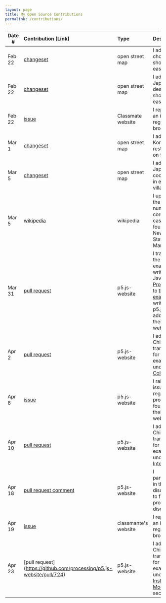 ```yaml
---
layout: page
title: My Open Source Contributions
permalink: /contributions/
---
```


<!--
Type of the contribution should be "Wikipedia edit", "OpenStreet Map feature", "Documentation", "Course website", "Blog",
"Browse Add-on", etc.

The description should include a brief summary of what you did.

Replace the first row with your own contribution.

-->

| Date # | Contribution (Link)                              | Type            | Description                                     |
| ------ | :----------------------------------------------- | :-------------- | :---------------------------------------------- |
| Feb 22 | [changeset](https://www.openstreetmap.org/changeset/81355023) | open street map | I added a chocolate shop in east village.       |
| Feb 22 | [changeset](https://www.openstreetmap.org/changeset/81355273) | open street map | I added a Japanese dessert shop in east village |
| Feb 22 | [issue](https://github.com/nyu-ossd-s20/kmaraj-weekly/issues/2) | Classmate website | I reported an issue regarding broken link.|
| Mar 1 | [changeset](https://www.openstreetmap.org/changeset/81653057) | open street map | I added a Korean restaurant on 5th Ave. |
| Mar 5 | [changeset](https://www.openstreetmap.org/changeset/81843126) | open street map | I added a Japanese cocktail bar in east village. |
| Mar 5 | [wikipedia](https://zh.wikipedia.org/w/index.php?title=2019%E5%86%A0%E7%8B%80%E7%97%85%E6%AF%92%E7%97%85%E7%BE%8E%E5%9C%8B%E7%96%AB%E6%83%85&oldid=58479808) | wikipedia | I updated the total number of coronavirus cases found in New York State on Mar 4. |
| Mar 31 | [pull request](https://github.com/processing/p5.js-website/pull/644) | p5.js-website | I translated the example written in Java on [Processing](https://processing.org/examples/) to [this example](https://p5js.org/zh-Hans/examples/advanced-data-load-saved-table.html) written in p5.js and added to their website. |
| Apr 2 | [pull request](https://github.com/processing/p5.js-website/pull/648) | p5.js-website | I added Chinese translation for the examples under [Color](https://p5js.org/zh-Hans/examples/). |
| Apr 8 | [issue](https://github.com/processing/p5.js-website/issues/662) | p5.js-website | I raised an issue regarding a problem I found on their website. |
| Apr 10 | [pull request](https://github.com/processing/p5.js-website/pull/663) | p5.js-website | I added Chinese translation for the examples under [Interaction](https://p5js.org/zh-Hans/examples/). |
| Apr 18 | [pull request comment](https://github.com/processing/p5.js-website/pull/664#discussion_r409047157) | p5.js-website | I participated in the discussion to find a proper discussion. |
| Apr 19 | [issue](https://github.com/nyu-ossd-s20/sm6957-weekly/issues/1) | classmante's website | I reported an issue regarding a broken link. |
| Apr 23 | [pull request] (https://github.com/processing/p5.js-website/pull/724) | p5.js-website | I added Chinese translation for examples under [Instance Mode](https://p5js.org/examples/instance-mode-instance-container.html) section.
